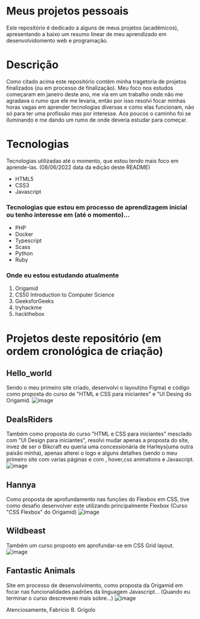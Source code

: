 # Meus projetos pessoais
Este repositório é dedicado a alguns de meus projetos (acadêmicos), apresentando a baixo um resumo linear de meu aprendizado em desenvolvidomento web e
programação.

# Descrição 
Como citado acima este repositório contém minha tragetoria de projetos finalizados (ou em processo de finalização). Meu foco nos estudos começaram em janeiro deste ano, me via em um trabalho onde não me agradava o rumo que ele me levaria, então por isso resolvi focar minhas horas vagas em aprender tecnologias diversas e como elas funcionam, não só para ter uma profissão mas por interesse. Aos poucos o caminho foi se iluminando e me dando um rumo de onde deveria estudar para começar.

# Tecnologias
Tecnologias utilizadas até o momento, que estou tendo mais foco em aprende-las. (08/06/2022 data da edição deste README)
* HTML5
* CSS3
* Javascript
### Tecnologias que estou em processo de aprendizagem inicial ou tenho interesse em (até o momento)... 
* PHP
* Docker
* Typescript
* Scass
* Python
* Ruby
### Onde eu estou estudando atualmente ###
1. Origamid
2. CS50 Introduction to Computer Science
3. GeeksforGeeks
4. tryhackme
5. hackthebox

# Projetos deste repositório (em ordem cronológica de criação)

## Hello_world
Sendo o meu primeiro site criado, desenvolvi o layout(no Figma) e código como proposta do curso de "HTML e CSS para iniciantes" e "UI Desing do Origamid.
![image](https://user-images.githubusercontent.com/72279467/172719345-d1623921-6f9e-415d-883f-77d1d6f26827.png)


## DealsRiders
Também como proposta do curso "HTML e CSS para iniciantes" mesclado com "UI Design para iniciantes", resolvi mudar apenas a proposta do site, invez de ser o Bikcraft eu queria uma concessionária de Harleys(uma outra paixão minha), apenas alterei o logo e alguns detalhes (sendo o meu primeiro site com varías páginas e com , hover,css animations e Javascript.
![image](https://user-images.githubusercontent.com/72279467/172719584-80040164-5bbb-4fef-b0da-4e10c06801e6.png)

## Hannya
Como proposta de aprofundamento nas funções do Flexbox em CSS, tive como desafio desenvolver este utilizando principalmente Flexbox (Curso "CSS Flexbox" do Origamid)
![image](https://user-images.githubusercontent.com/72279467/172720160-7d41db4d-6f1e-4745-a597-a2f92e779233.png)

## Wildbeast
Também um curso proposto em aprofundar-se em CSS Grid layout.
![image](https://user-images.githubusercontent.com/72279467/172720500-771975ae-dcc3-4ec4-afd3-312f52322e62.png)

## Fantastic Animals
Site em processo de desenvolvimento, como proposta da Origamid em focar nas funcionalidades padrões da linguagem Javascript...
(Quando eu terminar o curso descreverei mais sobre...)
![image](https://user-images.githubusercontent.com/72279467/172720737-029b2538-6622-480f-aabd-d5601e5e1a21.png)


Atenciosamente, Fabrício B. Grigolo
